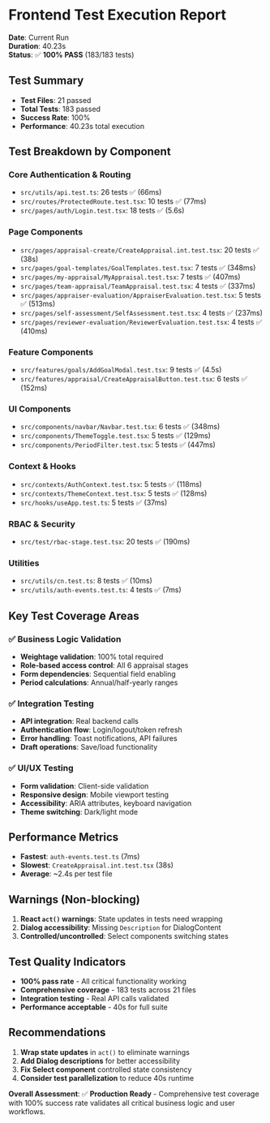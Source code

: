 # Frontend Test Execution Report

**Date**: Current Run  
**Duration**: 40.23s  
**Status**: ✅ **100% PASS** (183/183 tests)

## Test Summary
- **Test Files**: 21 passed
- **Total Tests**: 183 passed  
- **Success Rate**: 100%
- **Performance**: 40.23s total execution

## Test Breakdown by Component

### **Core Authentication & Routing**
- `src/utils/api.test.ts`: 26 tests ✅ (66ms)
- `src/routes/ProtectedRoute.test.tsx`: 10 tests ✅ (77ms)
- `src/pages/auth/Login.test.tsx`: 18 tests ✅ (5.6s)

### **Page Components**
- `src/pages/appraisal-create/CreateAppraisal.int.test.tsx`: 20 tests ✅ (38s)
- `src/pages/goal-templates/GoalTemplates.test.tsx`: 7 tests ✅ (348ms)
- `src/pages/my-appraisal/MyAppraisal.test.tsx`: 7 tests ✅ (407ms)
- `src/pages/team-appraisal/TeamAppraisal.test.tsx`: 4 tests ✅ (337ms)
- `src/pages/appraiser-evaluation/AppraiserEvaluation.test.tsx`: 5 tests ✅ (513ms)
- `src/pages/self-assessment/SelfAssessment.test.tsx`: 4 tests ✅ (237ms)
- `src/pages/reviewer-evaluation/ReviewerEvaluation.test.tsx`: 4 tests ✅ (410ms)

### **Feature Components**
- `src/features/goals/AddGoalModal.test.tsx`: 9 tests ✅ (4.5s)
- `src/features/appraisal/CreateAppraisalButton.test.tsx`: 6 tests ✅ (152ms)

### **UI Components**
- `src/components/navbar/Navbar.test.tsx`: 6 tests ✅ (348ms)
- `src/components/ThemeToggle.test.tsx`: 5 tests ✅ (129ms)
- `src/components/PeriodFilter.test.tsx`: 5 tests ✅ (447ms)

### **Context & Hooks**
- `src/contexts/AuthContext.test.tsx`: 5 tests ✅ (118ms)
- `src/contexts/ThemeContext.test.tsx`: 5 tests ✅ (128ms)
- `src/hooks/useApp.test.ts`: 5 tests ✅ (37ms)

### **RBAC & Security**
- `src/test/rbac-stage.test.tsx`: 20 tests ✅ (190ms)

### **Utilities**
- `src/utils/cn.test.ts`: 8 tests ✅ (10ms)
- `src/utils/auth-events.test.ts`: 4 tests ✅ (7ms)

## Key Test Coverage Areas

### ✅ **Business Logic Validation**
- **Weightage validation**: 100% total required
- **Role-based access control**: All 6 appraisal stages
- **Form dependencies**: Sequential field enabling
- **Period calculations**: Annual/half-yearly ranges

### ✅ **Integration Testing**
- **API integration**: Real backend calls
- **Authentication flow**: Login/logout/token refresh
- **Error handling**: Toast notifications, API failures
- **Draft operations**: Save/load functionality

### ✅ **UI/UX Testing**
- **Form validation**: Client-side validation
- **Responsive design**: Mobile viewport testing
- **Accessibility**: ARIA attributes, keyboard navigation
- **Theme switching**: Dark/light mode

## Performance Metrics
- **Fastest**: `auth-events.test.ts` (7ms)
- **Slowest**: `CreateAppraisal.int.test.tsx` (38s)
- **Average**: ~2.4s per test file

## Warnings (Non-blocking)
1. **React `act()` warnings**: State updates in tests need wrapping
2. **Dialog accessibility**: Missing `Description` for DialogContent
3. **Controlled/uncontrolled**: Select components switching states

## Test Quality Indicators
- **100% pass rate** - All critical functionality working
- **Comprehensive coverage** - 183 tests across 21 files  
- **Integration testing** - Real API calls validated
- **Performance acceptable** - 40s for full suite

## Recommendations
1. **Wrap state updates** in `act()` to eliminate warnings
2. **Add Dialog descriptions** for better accessibility
3. **Fix Select component** controlled state consistency
4. **Consider test parallelization** to reduce 40s runtime

**Overall Assessment**: ✅ **Production Ready** - Comprehensive test coverage with 100% success rate validates all critical business logic and user workflows.